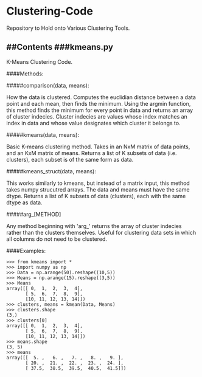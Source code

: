 # Clustering-Code
Repository to Hold onto Various Clustering Tools.

##Contents
###kmeans.py
----
K-Means Clustering Code.

####Methods:

#####comparison(data, means):

  How the data is clustered.  Computes the euclidian distance between a data point and each mean, then finds the minimum.  Using the argmin function, this method finds the minimum for every point in data and returns an array of cluster indecies.  Cluster indecies are values whose index matches an index in data and whose value designates which cluster it belongs to.

#####kmeans(data, means):

  Basic K-means clustering method.  Takes in an NxM matrix of data points, and an KxM matrix of means.  Returns a list of K subsets of data (i.e. clusters), each subset is of the same form as data.

#####kmeans_struct(data, means):

  This works similarly to kmeans, but instead of a matrix input, this method takes numpy strucutred arrays.  The data and means must have the same dtype.   Returns a list of K subsets of data (clusters), each with the same dtype as data.

#####arg_[METHOD]

  Any method beginning with 'arg_' returns the array of cluster indecies rather than the clusters themselves.  Useful for clustering data sets in which all columns do not need to be clustered.
  
####Examples:

    >>> from kmeans import *
    >>> import numpy as np
    >>> Data = np.arange(50).reshape((10,5))
    >>> Means = np.arange(15).reshape((3,5))
    >>> Means
    array([[ 0,  1,  2,  3,  4],
           [ 5,  6,  7,  8,  9],
           [10, 11, 12, 13, 14]])
    >>> clusters, means = kmean(Data, Means)
    >>> clusters.shape
    (3,)
    >>> clusters[0]
    array([[ 0,  1,  2,  3,  4],
           [ 5,  6,  7,  8,  9],
           [10, 11, 12, 13, 14]])
    >>> means.shape
    (3, 5)
    >>> means
    array([[  5. ,   6. ,   7. ,   8. ,   9. ],
           [ 20. ,  21. ,  22. ,  23. ,  24. ],
           [ 37.5,  38.5,  39.5,  40.5,  41.5]])

    

  

